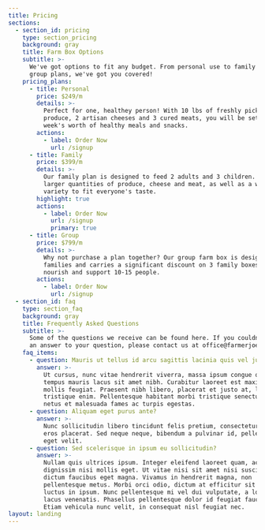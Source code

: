 ```yaml
---
title: Pricing
sections:
  - section_id: pricing
    type: section_pricing
    background: gray
    title: Farm Box Options
    subtitle: >-
      We've got options to fit any budget. From personal use to family and even
      group plans, we've got you covered!
    pricing_plans:
      - title: Personal
        price: $249/m
        details: >-
          Perfect for one, healthey person! With 10 lbs of freshly picked
          produce, 2 artisan cheeses and 3 cured meats, you will be set for a
          week's worth of healthy meals and snacks.
        actions:
          - label: Order Now
            url: /signup
      - title: Family
        price: $399/m
        details: >-
          Our family plan is designed to feed 2 adults and 3 children. With
          larger quantities of produce, cheese and meat, as well as a wider
          variety to fit everyone's taste.
        highlight: true
        actions:
          - label: Order Now
            url: /signup
            primary: true
      - title: Group
        price: $799/m
        details: >-
          Why not purchase a plan together? Our group farm box is designed for 3
          families and carries a significant discount on 3 family boxes aimed to
          nourish and support 10-15 people.
        actions:
          - label: Order Now
            url: /signup
  - section_id: faq
    type: section_faq
    background: gray
    title: Frequently Asked Questions
    subtitle: >-
      Some of the questions we receive can be found here. If you couldn't find
      an answer to your question, please contact us at office@farmerjoeboxes.com
    faq_items:
      - question: Mauris ut tellus id arcu sagittis lacinia quis vel justo?
        answer: >-
          Ut cursus, nunc vitae hendrerit viverra, massa ipsum congue quam, sed
          tempus mauris lacus sit amet nibh. Curabitur laoreet est maximus
          mollis feugiat. Praesent nibh libero, placerat et justo at, luctus
          tristique enim. Pellentesque habitant morbi tristique senectus et
          netus et malesuada fames ac turpis egestas.
      - question: Aliquam eget purus ante?
        answer: >-
          Nunc sollicitudin libero tincidunt felis pretium, consectetur aliquam
          eros placerat. Sed neque neque, bibendum a pulvinar id, pellentesque
          eget velit. 
      - question: Sed scelerisque in ipsum eu sollicitudin?
        answer: >-
          Nullam quis ultrices ipsum. Integer eleifend laoreet quam, ac
          dignissim nisi mollis eget. Ut vitae nisi sit amet nisi suscipit
          dictum faucibus eget magna. Vivamus in hendrerit magna, non
          pellentesque metus. Morbi orci odio, dictum at efficitur sit amet,
          luctus in ipsum. Nunc pellentesque mi vel dui vulputate, a lobortis
          lacus venenatis. Phasellus pellentesque dolor id feugiat faucibus.
          Etiam vehicula nunc velit, in consequat nisl feugiat nec.
layout: landing
---
```

